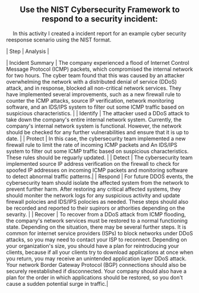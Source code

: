 <h2 align= "center">Use the NIST Cybersecurity Framework to respond to a security incident:</h2>
<p>
  &emsp; In this activity I created a incident report for an example cyber security reesponse scenario using the NIST format. 
</p>

| Step        | Analysis           | 

| Incident Summary      | The company experienced a flood of Internet Control Message Protocol (ICMP) packets, which compromised the internal network for two hours. The cyber team found that this was caused by an attacker overwhelming the network with a distributed denial of service (DDoS) attack, and in response, blocked all non-critical network services. They have implemented several improvements, such as a new firewall rule to counter the ICMP attacks, source IP verification, network monitoring software, and an IDS/IPS system to filter out some ICMP traffic based on suspicious characteristics. | 
| Identify      | The attacker used a DDoS attack to take down the company's entire internal network system. Currently, the company's internal network system is functional. However, the network should be checked for any further vulnerabilities and ensure that it is up to date. | 
| Protect      |    In this case, the cybersecurity team implemented a new firewall rule to limit the rate of incoming ICMP packets and An IDS/IPS system to filter out some ICMP traffic based on suspicious characteristics. These rules should be reguarly updated.   | 
| Detect |    The cybersecurity team implemented source IP address verification on the firewall to check for spoofed IP addresses on incoming ICMP packets and monitoring software to detect abnormal traffic patterns.| 
| Respond      | For future DDOS events, the cybersecurity team should isolate the affected system from the network to prevent further harm. After restoring any critical affected systems, they should moniter the network logs for any suspicious activity and update firewall polocies and IDS/IPS polocies as needed. These steps should also be recorded and reported to their supirors or athorities depending on the sevarity. | 
| Recover      |   To recover from a DDoS attack from ICMP flooding, the company's network services must be restored to a normal functioning state. Depending on the situation, there may be several further steps. It is common for internet service providers (ISPs) to block networks under DDoS attacks, so you may need to contact your ISP to reconnect. Depending on your organization's size, you should have a plan for reintroducing your clients, because if all your clients try to download applications at once when you return, you may receive an unintended application layer DDoS attack. Your network Border Gateway Protocol (BGP) connections should also be securely reestablished if disconnected. Your company should also have a plan for the order in which applications should be restored, so you don't cause a sudden potential surge in traffic.| 


